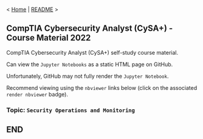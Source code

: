 < [Home](https://github.com/SeanOhAileasa) | [README](https://github.com/SeanOhAileasa/cap-security-operations-and-monitoring/blob/main/README.md) >

## CompTIA Cybersecurity Analyst (CySA+) - Course Material 2022

CompTIA Cybersecurity Analyst (CySA+) self-study course material.

Can view the ``Jupyter Notebooks`` as a static HTML page on GitHub.

Unfortunately, GitHub may not fully render the ``Jupyter Notebook``.

Recommend viewing using the ``nbviewer`` links below (click on the associated ``render nbviewer`` badge).

### Topic: ``Security Operations and Monitoring``

## END